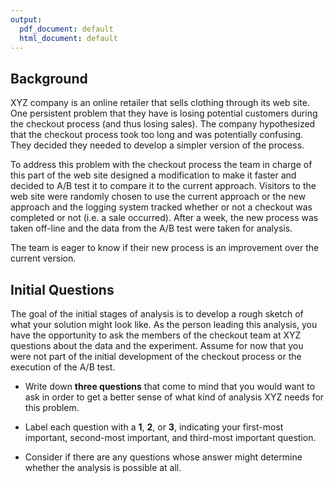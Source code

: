 ```yaml
---
output:
  pdf_document: default
  html_document: default
---
```

## Background

XYZ company is an online retailer that sells clothing through its web site. One persistent problem that they have is losing potential customers during the checkout process (and thus losing sales). The company hypothesized that the checkout process took too long and was potentially confusing. They decided they needed to develop a simpler version of the process.  

To address this problem with the checkout process the team in charge of this part of the web site designed a modification to make it faster and decided to A/B test it to compare it to the current approach. Visitors to the web site were randomly chosen to use the current approach or the new approach and the logging system tracked whether or not a checkout was completed or not (i.e. a sale occurred). After a week, the new process was taken off-line and the data from the A/B test were taken for analysis. 

The team is eager to know if their new process is an improvement over the current version.


## Initial Questions

The goal of the initial stages of analysis is to develop a rough sketch of what your solution might look like. As the person leading this analysis, you have the opportunity to ask the members of the checkout team at XYZ questions about the data and the experiment. Assume for now that you were not part of the initial development of the checkout process or the execution of the A/B test.

* Write down **three questions** that come to mind that you would want to ask in order to get a better sense of what kind of analysis XYZ needs for this problem. 

* Label each question with a **1**, **2**, or **3**, indicating your first-most important, second-most important, and third-most important question.

* Consider if there are any questions whose answer might determine whether the analysis is possible at all.
